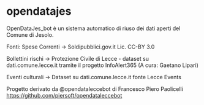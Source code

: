 # opendatajes
OpenDataJes_bot è un sistema automatico di riuso dei dati aperti del Comune di Jesolo.

Fonti:
Spese Correnti      -> Soldipubblici.gov.it Lic. CC-BY 3.0

Bollettini rischi   -> Protezione Civile di Lecce - dataset su dati.comune.lecce.it tramite il progetto InfoAlert365 (A cura: Gaetano Lipari)

Eventi culturali    -> Dataset su dati.comune.lecce.it fonte Lecce Events


Progetto derivato da @opendataleccebot di Francesco Piero Paolicelli https://github.com/piersoft/opendataleccebot

